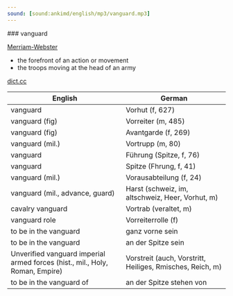 ```yaml
---
sound: [sound:ankimd/english/mp3/vanguard.mp3]
---
```


\### vanguard

[Merriam-Webster](https://www.merriam-webster.com/dictionary/vanguard)

- the forefront of an action or movement
- the troops moving at the head of an army

[dict.cc](https://www.dict.cc/vanguard)

| English        | German       |
| -------------- | ------------ |
| vanguard | Vorhut (f, 627) |
| vanguard (fig) | Vorreiter (m, 485) |
| vanguard (fig) | Avantgarde (f, 269) |
| vanguard (mil.) | Vortrupp (m, 80) |
| vanguard | Führung (Spitze, f, 76) |
| vanguard | Spitze (Fhrung, f, 41) |
| vanguard (mil.) | Vorausabteilung (f, 24) |
| vanguard (mil., advance, guard) | Harst (schweiz, im, altschweiz, Heer, Vorhut, m) |
| cavalry vanguard | Vortrab (veraltet, m) |
| vanguard role | Vorreiterrolle (f) |
| to be in the vanguard | ganz vorne sein |
| to be in the vanguard | an der Spitze sein |
| Unverified vanguard imperial armed forces (hist., mil., Holy, Roman, Empire) | Vorstreit (auch, Vorstritt, Heiliges, Rmisches, Reich, m) |
| to be in the vanguard of | an der Spitze stehen von |
